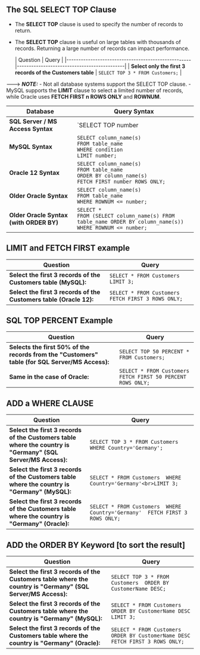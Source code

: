 ## The SQL SELECT TOP Clause

- The **SELECT TOP** clause is used to specify the number of records to return.

- The **SELECT TOP** clause is useful on large tables with thousands of records. Returning a large number of records can impact performance.

  | Question                                           | Query                                       |
|----------------------------------------------------|---------------------------------------------|
| **Select only the first 3 records of the Customers table** | `SELECT TOP 3 * FROM Customers;`            |
                                                                              


---> ***NOTE:*** 
           - Not all database systems support the SELECT TOP clause.
           - MySQL supports the **LIMIT** clause to select a limited number of records, while Oracle uses **FETCH FIRST n ROWS ONLY** and **ROWNUM**.

| **Database**                     | **Query Syntax**                                                                                                                                                     |
|-----------------------------------|---------------------------------------------------------------------------------------------------------------------------------------------------------------------|
| **SQL Server / MS Access Syntax** | `SELECT TOP number|percent column_name(s)`<br>`FROM table_name`<br>`WHERE condition;`                                                                                |
| **MySQL Syntax**                  | `SELECT column_name(s)`<br>`FROM table_name`<br>`WHERE condition`<br>`LIMIT number;`                                                                                 |
| **Oracle 12 Syntax**              | `SELECT column_name(s)`<br>`FROM table_name`<br>`ORDER BY column_name(s)`<br>`FETCH FIRST number ROWS ONLY;`                                                         |
| **Older Oracle Syntax**           | `SELECT column_name(s)`<br>`FROM table_name`<br>`WHERE ROWNUM <= number;`                                                                                            |
| **Older Oracle Syntax (with ORDER BY)** | `SELECT *`<br>`FROM (SELECT column_name(s) FROM table_name ORDER BY column_name(s))`<br>`WHERE ROWNUM <= number;`                                                    |


## LIMIT and FETCH FIRST example

| Question                                             | Query                                                                                           |
|------------------------------------------------------|-------------------------------------------------------------------------------------------------|
| **Select the first 3 records of the Customers table (MySQL):** | `SELECT * FROM Customers  LIMIT 3;`                                                             |
| **Select the first 3 records of the Customers table (Oracle 12):** | `SELECT * FROM Customers   FETCH FIRST 3 ROWS ONLY;`                                              |



## SQL TOP PERCENT Example

| Question                                                                                         | Query                                                                                           |
|--------------------------------------------------------------------------------------------------|-------------------------------------------------------------------------------------------------|
| **Selects the first 50% of the records from the "Customers" table (for SQL Server/MS Access):**   | `SELECT TOP 50 PERCENT * FROM Customers;`                                                       |
| **Same in the case of Oracle:**                                                                  | `SELECT * FROM Customers  FETCH FIRST 50 PERCENT ROWS ONLY;`                                   |


## ADD a WHERE CLAUSE

 | Question                                                                                                  | Query                                                                                           |
|-----------------------------------------------------------------------------------------------------------|-------------------------------------------------------------------------------------------------|
| **Select the first 3 records of the Customers table where the country is "Germany" (SQL Server/MS Access):** | `SELECT TOP 3 * FROM Customers  WHERE Country='Germany';`                                      |
| **Select the first 3 records of the Customers table where the country is "Germany" (MySQL):**               | `SELECT * FROM Customers  WHERE Country='Germany'<br>LIMIT 3;`                                 |
| **Select the first 3 records of the Customers table where the country is "Germany" (Oracle):**              | `SELECT * FROM Customers  WHERE Country='Germany'  FETCH FIRST 3 ROWS ONLY;`                 |

## ADD the ORDER BY Keyword [to sort the result]

 | Question                                                                                                      | Query                                                                                                   |
|---------------------------------------------------------------------------------------------------------------|---------------------------------------------------------------------------------------------------------|
| **Select the first 3 records of the Customers table where the country is "Germany" (SQL Server/MS Access):**   | `SELECT TOP 3 * FROM Customers  ORDER BY CustomerName DESC;`                                          |
| **Select the first 3 records of the Customers table where the country is "Germany" (MySQL):**                  | `SELECT * FROM Customers  ORDER BY CustomerName DESC LIMIT 3;`                                     |
| **Select the first 3 records of the Customers table where the country is "Germany" (Oracle):**                 | `SELECT * FROM Customers ORDER BY CustomerName DESC FETCH FIRST 3 ROWS ONLY;`                     |

